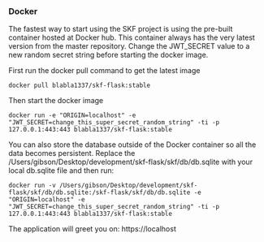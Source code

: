 ### Docker

The fastest way to start using the SKF project is using the pre-built container hosted at Docker hub. This container always has the very latest version from the master repository. Change the JWT_SECRET value to a new random secret string before starting the docker image.

First run the docker pull command to get the latest image
```
docker pull blabla1337/skf-flask:stable
```
Then start the docker image 
```
docker run -e "ORIGIN=localhost" -e "JWT_SECRET=change_this_super_secret_random_string" -ti -p 127.0.0.1:443:443 blabla1337/skf-flask:stable
```
You can also store the database outside of the Docker container so all the data becomes persistent.
Replace the /Users/gibson/Desktop/development/skf-flask/skf/db/db.sqlite with your local db.sqlite file and then run:
```
docker run -v /Users/gibson/Desktop/development/skf-flask/skf/db/db.sqlite:/skf-flask/skf/db/db.sqlite -e "ORIGIN=localhost" -e "JWT_SECRET=change_this_super_secret_random_string" -ti -p 127.0.0.1:443:443 blabla1337/skf-flask:stable
```

The application will greet you on:
https://localhost
